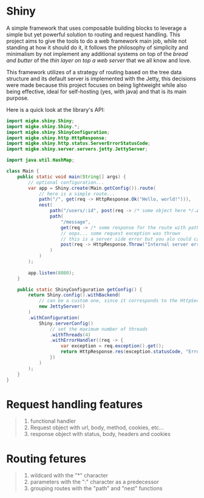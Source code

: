 # Shiny
A simple framework that uses composable building blocks to leverage
a simple but yet powerful solution to routing and request handling.
This project aims to give the tools to do a web framework main job,
while not standing at how it should do it, it follows the philosophy
of simplicity and minimalism by not implement any additional systems
on top of the _bread and butter_ of the _thin layer on top a web server_
that we all know and love.

This framework utilizes of a strategy of routing based on the tree data
structure and its default server is implemented with the Jetty,
this decisions were made because this project focuses on being lightweight
while also being effective, ideal for self-hosting (yes, with java) and that
is its main purpose.

Here is a quick look at the library's API:

```java
import migke.shiny.Shiny;
import migke.shiny.Shiny.*;
import migke.shiny.ShinyConfiguration;
import migke.shiny.http.HttpResponse;
import migke.shiny.http.status.ServerErrorStatusCode;
import migke.shiny.server.servers.jetty.JettyServer;

import java.util.HashMap;

class Main {
    public static void main(String[] args) {
        // optional configuration...
        var app = Shiny.create(Main.getConfig()).route(
            // here is a simple route...
            path("/", get(req -> HttpResponse.Ok("Hello, world!"))),
            nest(
                path("/users/:id", post(req -> /* some object here */.add(/* another object here with id: */ req.param("id") /* ... */))),
                path(
                    "/message",
                    get(req -> /* some response for the route with path /users/:id/message and method GET */),
                    // oops... some request exception was thrown
                    // this is a server side error but you alo could call with ClientErrorStatusCode
                    post(req -> HttpResponse.Throw("Internal server error", ServerErrorStatusCode.INTERNAL_SERVER_ERROR))
                )
            )
        );
        
        app.listen(8080);
    }

    public static ShinyConfiguration getConfig() {
        return Shiny.config().withBackend(
            // can be a custom one, since it corresponds to the HttpServer interface
            new JettyServer()
        )
        .withConfiguration(
            Shiny.serverConfig()
                // set the maximum number of threads
                .withThreads(4)
                .withErrorHandler((req -> {
                    var exception = req.exception().get();
                    return HttpResponse.res(exception.statusCode, "Error: " + exception.getMessage());
                })
            )
        );
    }
}
```
# Request handling features
> 1. functional handler
> 2. Request object with url, body, method, cookies, etc...
> 3. response object with status, body, headers and cookies
# Routing fetures
> 1. wildcard with the "*" character
> 2. parameters with the ":" character as a predecessor
> 3. grouping routes with the "path" and "nest" functions
